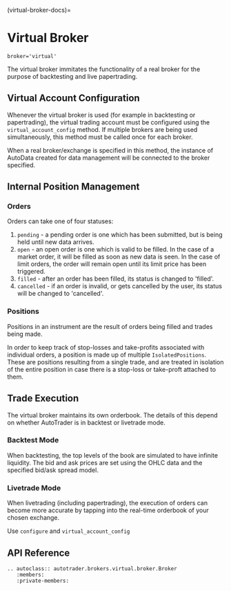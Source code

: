 (virtual-broker-docs)=
# Virtual Broker

`broker='virtual'`

The virtual broker immitates the functionality of a real broker for 
the purpose of backtesting and live papertrading. 


## Virtual Account Configuration
Whenever the virtual broker is used (for example in backtesting or
papertrading), the virtual trading account must be configured using
the `virtual_account_config` method. If multiple brokers are being 
used simultaneously, this method must be called once for each 
broker.

When a real broker/exchange is specified in this method, the instance 
of AutoData created for data management will be connected to the broker
specified. 



## Internal Position Management

### Orders
Orders can take one of four statuses:
1. `pending` - a pending order is one which has been submitted, but is 
being held until new data arrives.
2. `open` - an open order is one which is valid to be filled. In the 
case of a market order, it will be filled as soon as new data is seen.
In the case of limit orders, the order will remain open until its limit
price has been triggered.
3. `filled` - after an order has been filled, its status is changed to 
'filled'.
4. `cancelled` - if an order is invalid, or gets cancelled by the user,
its status will be changed to 'cancelled'.


### Positions
Positions in an instrument are the result of orders being filled and trades 
being made.

In order to keep track of stop-losses and take-profits associated with individual
orders, a position is made up of multiple `IsolatedPositions`. These are positions
resulting from a single trade, and are treated in isolation of the entire position
in case there is a stop-loss or take-proft attached to them.



## Trade Execution
The virtual broker maintains its own orderbook. The details of this 
depend on whether AutoTrader is in backtest or livetrade mode.


### Backtest Mode
When backtesting, the top levels of the book are simulated to have 
infinite liquidity. The bid and ask prices are set using the OHLC 
data and the specified bid/ask spread model.


### Livetrade Mode 
When livetrading (including papertrading), the execution of orders 
can become more accurate by tapping into the real-time orderbook 
of your chosen exchange. 

Use `configure` and `virtual_account_config`




## API Reference

```{eval-rst}
.. autoclass:: autotrader.brokers.virtual.broker.Broker
   :members:
   :private-members:
```
